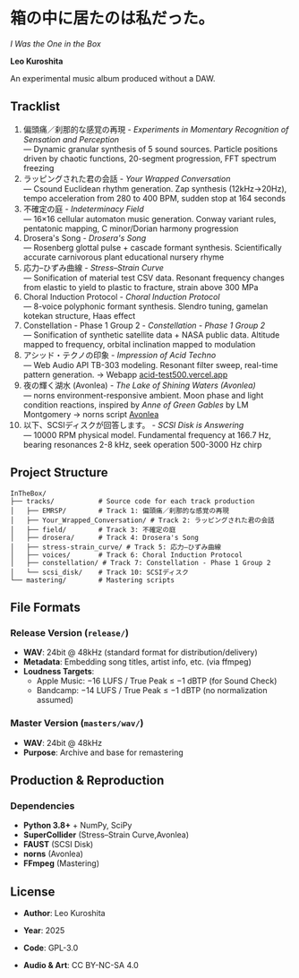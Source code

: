 # 箱の中に居たのは私だった。
*I Was the One in the Box*

**Leo Kuroshita**  

An experimental music album produced without a DAW. 

## Tracklist

1. 偏頭痛／刹那的な感覚の再現 - *Experiments in Momentary Recognition of Sensation and Perception*  
   — Dynamic granular synthesis of 5 sound sources. Particle positions driven by chaotic functions, 20-segment progression, FFT spectrum freezing  
2. ラッピングされた君の会話 - *Your Wrapped Conversation*  
   — Csound Euclidean rhythm generation. Zap synthesis (12kHz→20Hz), tempo acceleration from 280 to 400 BPM, sudden stop at 164 seconds  
3. 不確定の庭 - *Indeterminacy Field*  
   — 16×16 cellular automaton music generation. Conway variant rules, pentatonic mapping, C minor/Dorian harmony progression  
4. Drosera's Song - *Drosera's Song*  
   — Rosenberg glottal pulse + cascade formant synthesis. Scientifically accurate carnivorous plant educational nursery rhyme  
5. 応力–ひずみ曲線 - *Stress–Strain Curve*  
   — Sonification of material test CSV data. Resonant frequency changes from elastic to yield to plastic to fracture, strain above 300 MPa  
6. Choral Induction Protocol - *Choral Induction Protocol*  
   — 8-voice polyphonic formant synthesis. Slendro tuning, gamelan kotekan structure, Haas effect  
7. Constellation - Phase 1 Group 2 - *Constellation - Phase 1 Group 2*  
   — Sonification of synthetic satellite data + NASA public data. Altitude mapped to frequency, orbital inclination mapped to modulation  
8. アシッド・テクノの印象 - *Impression of Acid Techno*  
   — Web Audio API TB-303 modeling. Resonant filter sweep, real-time pattern generation.
   -> Webapp [acid-test500.vercel.app](acid-test500.vercel.app)  
9. 夜の輝く湖水 (Avonlea) - *The Lake of Shining Waters (Avonlea)*  
   — norns environment-responsive ambient. Moon phase and light condition reactions, inspired by *Anne of Green Gables* by LM Montgomery
   -> norns script [Avonlea](github.com/kurogedelic/avonlea)  
10. 以下、SCSIディスクが回答します。 - *SCSI Disk is Answering*  
    — 10000 RPM physical model. Fundamental frequency at 166.7 Hz, bearing resonances 2-8 kHz, seek operation 500-3000 Hz chirp  

## Project Structure

```
InTheBox/
├── tracks/           # Source code for each track production
│   ├── EMRSP/        # Track 1: 偏頭痛／刹那的な感覚の再現
│   ├── Your_Wrapped_Conversation/ # Track 2: ラッピングされた君の会話
│   ├── field/        # Track 3: 不確定の庭
│   ├── drosera/      # Track 4: Drosera's Song
│   ├── stress-strain_curve/ # Track 5: 応力–ひずみ曲線
│   ├── voices/       # Track 6: Choral Induction Protocol
│   ├── constellation/ # Track 7: Constellation - Phase 1 Group 2
│   └── scsi_disk/    # Track 10: SCSIディスク
└── mastering/        # Mastering scripts
```

## File Formats

### Release Version (`release/`)  
- **WAV**: 24bit @ 48kHz (standard format for distribution/delivery)  
- **Metadata**: Embedding song titles, artist info, etc. (via ffmpeg)  
- **Loudness Targets**:  
  - Apple Music: −16 LUFS / True Peak ≤ −1 dBTP (for Sound Check)  
  - Bandcamp: −14 LUFS / True Peak ≤ −1 dBTP (no normalization assumed)  

### Master Version (`masters/wav/`)  
- **WAV**: 24bit @ 48kHz  
- **Purpose**: Archive and base for remastering  

## Production & Reproduction

### Dependencies  
- **Python 3.8+** + NumPy, SciPy  
- **SuperCollider** (Stress–Strain Curve,Avonlea)  
- **FAUST** (SCSI Disk)  
- **norns** (Avonlea)  
- **FFmpeg** (Mastering)  

## License

- **Author**: Leo Kuroshita  
- **Year**: 2025  

- **Code**: GPL-3.0 
- **Audio & Art**: CC BY-NC-SA 4.0 
